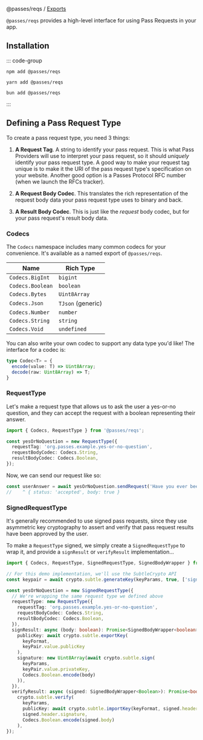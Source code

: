 @passes/reqs / [Exports](modules.md)

`@passes/reqs` provides a high-level interface for using Pass Requests in your app. 

## Installation

::: code-group

```[npm]
npm add @passes/reqs
```

```[yarn]
yarn add @passes/reqs
```

```[bun]
bun add @passes/reqs
```

:::

## Defining a Pass Request Type

To create a pass request type, you need 3 things:

1. **A Request Tag**. A string to identify your pass request. This is what Pass Providers will use to interpret your pass request, so it should _uniquely_ identify your pass request type. A good way to make your request tag unique is to make it the URI of the pass request type's specification on your website. Another good option is a Passes Protocol RFC number (when we launch the RFCs tracker).

2. **A Request Body Codec**. This translates the rich representation of the request body data your pass request type uses to binary and back.

3. **A Result Body Codec**. This is just like the _request_ body codec, but for your pass request's result body data.

### Codecs

The `Codecs` namespace includes many common codecs for your convenience. It's available as a named export of `@passes/reqs`.

| Name                  | Rich Type          |
| --------------------- | ------------------ |
| `Codecs.BigInt`       | `bigint`           |
| `Codecs.Boolean`      | `boolean`          |
| `Codecs.Bytes`        | `Uint8Array`       |
| `Codecs.Json`         | `TJson` (generic)  |
| `Codecs.Number`       | `number`           |
| `Codecs.String`       | `string`           |
| `Codecs.Void`         | `undefined`        |

You can also write your own codec to support any data type you'd like! The interface for a codec is:

```typescript
type Codec<T> = {
  encode(value: T) => Uint8Array;
  decode(raw: Uint8Array) => T;
}
```

### RequestType

Let's make a request type that allows us to ask the user a yes-or-no question, and they can accept the request with a boolean representing their answer.

```typescript
import { Codecs, RequestType } from '@passes/reqs';

const yesOrNoQuestion = new RequestType({
  requestTag: 'org.passes.example.yes-or-no-question',
  requestBodyCodec: Codecs.String,
  resultBodyCodec: Codecs.Boolean,
});
```

Now, we can send our request like so:

```typescript
const userAnswer = await yesOrNoQuestion.sendRequest('Have you ever been to Olive Garden?');
//    ^ { status: 'accepted', body: true }
```

### SignedRequestType

It's generally recommended to use signed pass requests, since they use asymmetric key cryptography to assert and verify that pass request results have been approved by the user.

To make a `RequestType` signed, we simply create a `SignedRequestType` to wrap it, and provide a `signResult` or `verifyResult` implementation...

```typescript
import { Codecs, RequestType, SignedRequestType, SignedBodyWrapper } from '@passes/reqs';

// For this demo implementation, we'll use the SubtleCrypto API
const keypair = await crypto.subtle.generateKey(keyParams, true, ['sign', 'verify']);

const yesOrNoQuestion = new SignedRequestType({
  // We're wrapping the same request type we defined above
  requestType: new RequestType({
    requestTag: 'org.passes.example.yes-or-no-question',
    requestBodyCodec: Codecs.String,
    resultBodyCodec: Codecs.Boolean,
  }),
  signResult: async (body: boolean): Promise<SignedBodyWrapper<boolean>> => ({
    publicKey: await crypto.subtle.exportKey(
      keyFormat,
      keyPair.value.publicKey
    ),
    signature: new Uint8Array(await crypto.subtle.sign(
      keyParams,
      keyPair.value.privateKey,
      Codecs.Boolean.encode(body)
    )),
  }),
  verifyResult: async (signed: SignedBodyWrapper<Boolean>): Promise<boolean> =>
    crypto.subtle.verify(
      keyParams,
      publicKey: await crypto.subtle.importKey(keyFormat, signed.header.publicKey, keyParams, true, ['verify']),
      signed.header.signature,
      Codecs.Boolean.encode(signed.body)
    ),
});
```
